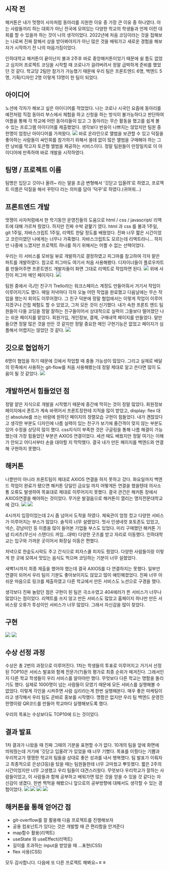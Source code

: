 ## 시작 전
해커톤은 내가 멋쟁이 사자처럼 동아리를 지원한 이유 중 가장 큰 이유 중 하나였다. 아는 사람들끼리 하는 대회가 아닌 전국에 모여있는 다양한 학교의 학생들과 언제 이런 대회를 할 수 있을까 하는 것이 나의 생각이었다. 2022년에 처음 코딩이라는 것을 접해보는 나로써 진짜 잘해서 상을 받아봐야지가 아닌 많은 것을 배워가고 새로운 경험을 해보자가 시작하기 전 나의 마음가짐이었다. 

인하대학교 해커톤이 끝이난지 불과 2주후 바로 중앙해커톤이었기 때문에 쉴 틈도 없었고 심지어 프로젝트 코딩을 시작할 때 코로나가 걸려버려서 정말 급박하게 준비를 했었던 것 같다. 학교당 2팀만 참가가 가능했기 때문에 우리 팀은 프론트엔드 6명, 백엔드 5명, 기획/디자인 2명 이렇게 13명이 한 팀이 되었다. 

## 아이디어
노션에 각자가 해보고 싶은 아이디어를 적었었다. 나는 코로나 시국인 요즘에 동아리를 예전처럼 직접 동아리 부스에서 체험을 하고 신청을 하는 방식이 불가능하다고 판단하여 어플을 통해 각 학교에 어떤 동아리들이 있고 그 동아리는 무슨 활동을 했고를 쉽게 볼 수 있는 프로그램 아이디어를 제출했었다. 생각보다 반응이 나쁘지는 않았지만 팀원 중 한명이 엄청난 아이디어를 가져왔다.
![](https://velog.velcdn.com/images/jaeochoiii/post/331af8b0-fae4-41f6-bd4a-11890f8a5ce2/image.png)
바로 온라인으로 앨범을 보관할 수 있고 덕질을 좋아하는 사람들이 싸인회를 참가하기 위해서 쓸데 없이 많은 앨범을 구매해야 하는 그런 낭비를 막고자 토큰형 앨범을 제공하는 서비스이다. 정말 팀원들이 만장일치로 이 아이디어에 만족하여 바로 개발을 시작하였다.

## 팀명 / 프로젝트 이름
팀명은 입닫고 깃이나 올려~ 라는 말을 조금 변형해서 '깃닫고 입올려'로 하였고, 프로젝트 이름은 덕질을 해서 꾸민다 라는 의미를 담아 '덕꾸'로 하였다.(귀여워...)

## 프론트엔드 개발
멋쟁이 사자처럼에서 한 학기동안 운영진들의 도움으로 html / css / javascript/ 리액트에 대해 가르쳐 줬었다. 하지만 진짜 수박 겉핥기 였다. html 과 css 를 불과 1주일, git 1주일, 자바스크립트 1주일, 리액트 한달 정도를 배웠었다. 진짜 너무 짧은 시간이었고 코린이였던 나에게는 너무나 가혹했다. 자바스크립트도 모르는데 리액트라니... 하지만 나중에 느꼈지만 프로젝트 하나를 하기 위해서는 어쩔 수 없는 선택이었다. 

우리는 이 서비스를 모바일 뷰로 개발하기로 결정하였고 피그마를 참고하여 각자 맡은 파트를 개발하였다. 참고로 피그마도 여기서 처음 사용해봤다. 디자이너들이 플로우차트를 만들어주면 프론트엔드 개발자들이 화면 그대로 리액트로 작업하면 된다.
![](https://velog.velcdn.com/images/jaeochoiii/post/f83f7e3d-7a74-4124-810d-e8fd81634f64/image.png)
위에 사진이 피그마 메인 페이지다.
![](https://velog.velcdn.com/images/jaeochoiii/post/b901005f-86e5-4c7f-bd4d-45d17ecf2a11/image.png)

팀원 중에서 극J인 친구가 Trello라는 워크스페이스 계정도 만들어줘서 거기서 작업이 이루어지기도 했다. 매일 저녁마다 각자 오늘 어떤 작업을 완료했고 다음날에는 무슨 작업을 했는지 회의도 이루어졌다. 그 친구 덕분에 정말 협업에서는 이렇게 작업이 이루어지겠구나 간접 체험도 할 수 있었고, 그저 모든 것이 신기했다. 내가 속한 프론트 엔드 팀원들이 다들 코딩을 정말 잘하는 친구들이어서 상대적으로 실력이 그들보다 떨어졌던 나는 쉬운 페이지를 맡았다. 
회원가입, 개인정보, 결제, 구매내역 페이지를 만들었다. 말만 들으면 정말 많은 것을 만든 것 같지만 정말 중요한 메인 구현기능은 없었고 페이지가 심플해서 어렵지는 않았던 것 같다.
![](https://velog.velcdn.com/images/jaeochoiii/post/19c0cfb2-5c3e-4bf9-9683-80de6e49fed0/image.png)

## 깃으로 협업하기
6명이 협업을 하기 때문에 깃에서 작업할 때 충돌 가능성이 많았다. 그리고 실제로 배달의 민족에서 사용하는 git-flow를 처음 사용해봤는데 정말 제대로 알고 쓴다면 많이 도움이 될 것 같았다. 
![](https://velog.velcdn.com/images/jaeochoiii/post/f81e2887-3e1f-4724-89f4-2facef7b2ff5/image.png)


## 개발하면서 힘들었던 점
정말 얕은 지식으로 개발을 시작했기 때문에 중간에 막히는 것이 정말 많았다. 회원정보 페이지에서 폰트가 계속 바뀌어서 프론트장한테 지적을 많이 받았고, display: flex 대신 absolute를 쓰는 바람에 원하던 페이지의 정렬모습 구현이 힘들었다. 내가 괜찮았다고 생각한 부분도 디자인에 나름 실력이 있는 친구가 보기에 줄간격이 맞지 않는 부분도 있어 수정을 상당히 많이 했다. css지식이 부족한 것은 구글링을 통해 나름 해결이 가능했는데 가장 힘들었던 부분은 AXIOS 연결이었다. 세션 때도 배웠지만 정말 여기는 이해가 안되고 어디서부터 손을 대야할 지 막막했다. 결국 내가 만든 페이지를 백엔드와 연결해 구현하지 못했다. 

## 해커톤
나뿐만이 아니라 프론트팀이 제대로 AXIOS 연결을 하지 못하고 갔다. 화요일까지 백엔드 작업이 완료가 됐으면 해커톤 당일인 금요일 까지 어떻게든 연결을 했을텐데 의사소통 오류도 발생하여 목표대로 제대로 이루어지지 못했다. 결국 관건은 해커톤 장에서 AXIOS연결을 해야하는 것이었다. 무거운 발걸음으로 해커톤이 열리는 명지전문대학교에 갔다. 
![](https://velog.velcdn.com/images/jaeochoiii/post/38bab9c5-5073-4fd5-b6f5-5bd603a6cccd/image.jpg)
![](https://velog.velcdn.com/images/jaeochoiii/post/5dee2b40-69b9-4d94-80cd-1587d47032d0/image.jpg)



4시까지 입장이었는데 2시 좀 넘어서 도착을 하였다. 체육관이 엄청 컸고 다양한 서비스가 이루어지는 부스가 많았다. 솔직히 너무 설렜었다. 멋사 인생네컷 포토존도 있었고, 넥슨, 강남미인 등 이름을 많이 들어본 기업들 부스도 있었다. 미리 구매했던 해커톤 기념 티셔츠(무신사 스탠다드 꺼임...대박) 다양한 굿즈를 받고 자리로 이동했다. 인하대학교는 입구와 가까운 곳이어서 화장실 이동은 편했다. 

저녁으로 한솥도시락도 주고 간식으로 피자스쿨 피자도 줬었다. 다양한 사람들이랑 이렇게 한 곳에 모여서 맛있는 음식도 먹으며 코딩하는 기분이 너무 설렜었다. 

새벽1시까지 최종 제출을 했어야 했는데 결국 AXIOS를 다 연결하지는 못했다. 일부만 연결이 되어서 우리 팀이 기분도 좋아보이지도 않았고 많이 예민해졌었다. 진짜 너무 아쉬운 마음으로 링크를 제출하였고 다른 학교에서 만든 서비스도 노션으로 구경을 했다. 

생각보다 진짜 놀랐던 점은 구현이 된 팀은 극소수였고 404에러가 뜬 서비스가 너무나 많았다는 점이었다. 리액트를 쓰지 않고 만든 서비스도 많았고 홈페이지 하나만 만든 서비스랑 오류가 투성이인 서비스가 너무 많았다. 그래서 자신감을 많이 찾았다. 

## 구현
![](https://velog.velcdn.com/images/jaeochoiii/post/038b4950-39db-4ccf-96c0-ebba77407c2f/image.gif)
![](https://velog.velcdn.com/images/jaeochoiii/post/164f7c61-f053-4662-817e-9a7942bb97c2/image.gif)

## 수상 선정 과정
수상은 총 2번의 과정으로 이루어진다. 1차는 학생들의 투표로 이루어지고 거기서 선정된 TOP10은 서비스 발표와 함께 전문가(?)들의 평가로 최종 순위가 매겨진다. 그래서인지 다른 학교 학생들이 우리 서비스를 알아야만 했다. 무엇보다 다른 학교는 명함을 돌리기도 했다. 실제로 1000명이 넘는 사람들이 모였기 때문에 모든 서비스를 실행해볼 수 없었다. 이렇게 각인을 시켜주면 사람 심리라는게 한번 실행해본다. 매우 좋은 마케팅이라고 생각해서 우리 팀도 곧바로 홍보를 시작했다. 명함은 없지만 우리 팀 백엔드 운영진 한명이랑 QR코드를 만들어 학교마다 실행해보도록 했다.


우리의 목표는 수상보다도 TOP10에 드는 것이었다. 

## 결과 발표

1차 결과가 나왔을 때 진짜 그때의 기분을 표현할 수가 없다. 10개의 팀을 앞에 화면에 띄워줬는데 거기에 '깃닫고 입올려'가 있었을 때 너무 기뻤다. 목표를 이뤘다는 기쁨과 우리학교가 쟁쟁한 학교의 팀들을 상대로 좋은 성과를 내서 행복했다. 팀 발표가 이뤄자고 최종적으로 은상(3등)을 탔을 때는 팀원들한테 너무 고마웠고 뿌듯했다. 짧은 2주의 시간이었지만 너무 고생했고 우리 팀들이 대견스러웠다. 무엇보다 우리학교가 잘하는 사람들이었고, 이 사람들과 함께 공부하고 배워가면 많은 것을 얻을 수 있을 것 같다는 자신감이 생겼다. 한번 찍먹을 해봤으니 앞으로의 공부방향에 대해서도 생각할 수 있는 경험이었다.
![](https://velog.velcdn.com/images/jaeochoiii/post/4061819c-e33f-4e17-acd1-a687778a1008/image.jpg)
![](https://velog.velcdn.com/images/jaeochoiii/post/91f2f3ae-4bed-4cd8-9bf7-f679152d064b/image.jpg)
![](https://velog.velcdn.com/images/jaeochoiii/post/8256e827-83b3-40bb-a346-af41fe5c7c08/image.PNG)
![](https://velog.velcdn.com/images/jaeochoiii/post/38a8ddca-b83c-4238-9239-faac32c0a97c/image.jpg)


## 해커톤을 통해 얻어간 점
* git-overflow를 잘 활용해 다음 프로젝트를 진행해보자
* 공용 컴포넌트가 있다는 것은 개발할 때 큰 편리함을 안겨준다
* map함수 활용(리액트)
* useState 와 useEffect(리액트)
* 길이를 초과하는 input을 받았을 때 ...표현(CSS)
* flex 사용(CSS)

모두 감사합니다. 다음에 또 다른 프로젝트 해봐요~ㅎㅎ
